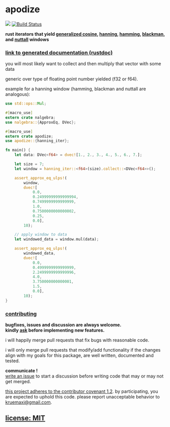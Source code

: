 # apodize

[![](https://meritbadge.herokuapp.com/cosine-window)](https://crates.io/crates/cosine-window)
[![Build Status](https://travis-ci.org/snd/cosine-window.svg?branch=master)](https://travis-ci.org/snd/cosine-window/branches)

**rust iterators that yield
[generalized cosine](https://snd.github.io/apodize/apodize/fn.cosine_iter.html),
[hanning](https://snd.github.io/apodize/apodize/fn.hanning_iter.html),
[hamming](https://snd.github.io/apodize/apodize/fn.hamming_iter.html),
[blackman](https://snd.github.io/apodize/apodize/fn.blackman_iter.html),
and
[nuttall](https://snd.github.io/apodize/apodize/fn.nuttall_iter.html)
windows**

### [link to generated documentation (rustdoc)](https://snd.github.io/apodize/apodize/index.html)

you will most likely want to collect
and then multiply that vector with some data

generic over type of floating point number yielded (f32 or f64).

example for a hanning window (hamming, blackman and nuttall are analogous):
```rust
use std::ops::Mul;

#[macro_use]
extern crate nalgebra;
use nalgebra::{ApproxEq, DVec};

#[macro_use]
extern crate apodize;
use apodize::{hanning_iter};

fn main() {
    let data: DVec<f64> = dvec![1., 2., 3., 4., 5., 6., 7.];

    let size = 7;
    let window = hanning_iter::<f64>(size).collect::<DVec<f64>>();

    assert_approx_eq_ulps!(
        window,
        dvec![
            0.0,
            0.24999999999999994,
            0.7499999999999999,
            1.0,
            0.7500000000000002,
            0.25,
            0.0],
        10);

    // apply window to data
    let windowed_data = window.mul(data);

    assert_approx_eq_ulps!(
        windowed_data,
        dvec![
            0.0,
            0.4999999999999999,
            2.2499999999999996,
            4.0,
            3.750000000000001,
            1.5,
            0.0],
        10);
}
```

### [contributing](contributing.md)

**bugfixes, issues and discussion are always welcome.  
kindly [ask](https://github.com/snd/window/issues/new) before implementing new features.**

i will happily merge pull requests that fix bugs with reasonable code.

i will only merge pull requests that modify/add functionality
if the changes align with my goals for this package,
are well written, documented and tested.

**communicate !**  
[write an issue](https://github.com/snd/window/issues/new) to start a discussion before writing code that may or may not get merged.

[this project adheres to the contributor covenant 1.2](CODE_OF_CONDUCT.MD). by participating, you are expected to uphold this code. please report unacceptable behavior to kruemaxi@gmail.com.

## [license: MIT](LICENSE)
